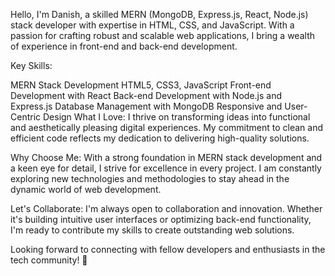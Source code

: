 Hello, I'm Danish, a skilled MERN (MongoDB, Express.js, React, Node.js) stack developer with expertise in HTML, CSS, and JavaScript. With a passion for crafting robust and scalable web applications, I bring a wealth of experience in front-end and back-end development.

Key Skills:

MERN Stack Development
HTML5, CSS3, JavaScript
Front-end Development with React
Back-end Development with Node.js and Express.js
Database Management with MongoDB
Responsive and User-Centric Design
What I Love: I thrive on transforming ideas into functional and aesthetically pleasing digital experiences. My commitment to clean and efficient code reflects my dedication to delivering high-quality solutions.

Why Choose Me: With a strong foundation in MERN stack development and a keen eye for detail, I strive for excellence in every project. I am constantly exploring new technologies and methodologies to stay ahead in the dynamic world of web development.

Let's Collaborate: I'm always open to collaboration and innovation. Whether it's building intuitive user interfaces or optimizing back-end functionality, I'm ready to contribute my skills to create outstanding web solutions.

Looking forward to connecting with fellow developers and enthusiasts in the tech community! 👋
